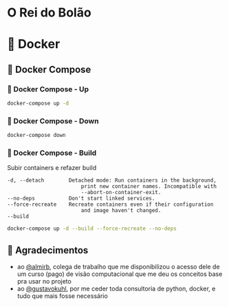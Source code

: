 # O Rei do Bolão

# 🐳 Docker

## 🐳 Docker Compose

### 🐳 Docker Compose - Up
    
```bash
docker-compose up -d
```

### 🐳 Docker Compose - Down
    
```bash
docker-compose down
```

### 🐳 Docker Compose - Build

Subir containers e refazer build

```
-d, --detach        Detached mode: Run containers in the background,
                        print new container names. Incompatible with
                        --abort-on-container-exit.
--no-deps           Don't start linked services.
--force-recreate    Recreate containers even if their configuration
                        and image haven't changed.
--build  
```

```bash
docker-compose up -d --build --force-recreate --no-deps
```

## 🤝 Agradecimentos 

* ao [@almirb](https://github.com/almirb), colega de trabalho que me disponibilizou o acesso dele de um curso (pago) de visão computacional que me deu os conceitos base pra usar no projeto
* ao [@gustavokuhl](https://github.com/gustavokuhl), por me ceder toda consultoria de python, docker, e tudo que mais fosse necessário
